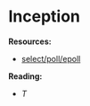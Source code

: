 # Inception

**Resources:**
- [select/poll/epoll](https://www.youtube.com/watch?v=H9N_l85TpnI)

**Reading:**
- _T_
